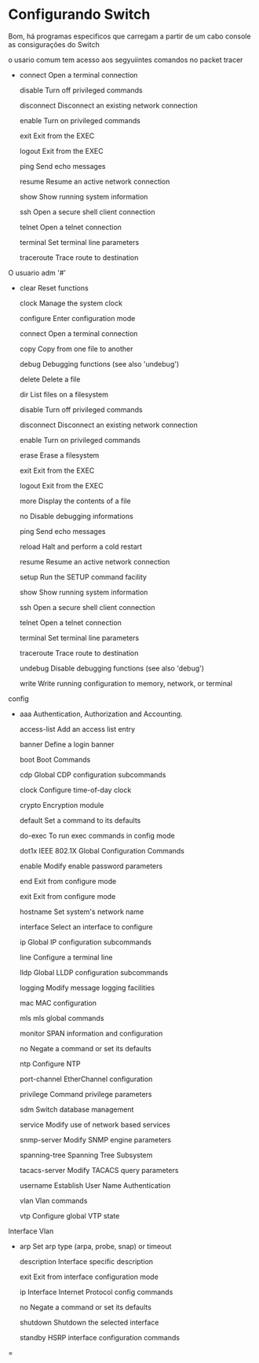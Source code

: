 # Configurando Switch

Bom, há programas especificos que carregam a partir de um cabo console as consigurações do Switch

o usario comum tem acesso aos segyuiintes comandos no packet tracer

*   connect Open a terminal connection

    disable Turn off privileged commands

    disconnect Disconnect an existing network connection

    enable Turn on privileged commands

    exit Exit from the EXEC

    logout Exit from the EXEC

    ping Send echo messages

    resume Resume an active network connection

    show Show running system information

    ssh Open a secure shell client connection

    telnet Open a telnet connection

    terminal Set terminal line parameters

    traceroute Trace route to destination

O usuario adm '#'

*   clear Reset functions

    clock Manage the system clock

    configure Enter configuration mode

    connect Open a terminal connection

    copy Copy from one file to another

    debug Debugging functions (see also 'undebug')

    delete Delete a file

    dir List files on a filesystem

    disable Turn off privileged commands

    disconnect Disconnect an existing network connection

    enable Turn on privileged commands

    erase Erase a filesystem

    exit Exit from the EXEC

    logout Exit from the EXEC

    more Display the contents of a file

    no Disable debugging informations

    ping Send echo messages

    reload Halt and perform a cold restart

    resume Resume an active network connection

    setup Run the SETUP command facility

    show Show running system information

    ssh Open a secure shell client connection

    telnet Open a telnet connection

    terminal Set terminal line parameters

    traceroute Trace route to destination

    undebug Disable debugging functions (see also 'debug')

    write Write running configuration to memory, network, or terminal

config

*   aaa Authentication, Authorization and Accounting.

    access-list Add an access list entry

    banner Define a login banner

    boot Boot Commands

    cdp Global CDP configuration subcommands

    clock Configure time-of-day clock

    crypto Encryption module

    default Set a command to its defaults

    do-exec To run exec commands in config mode

    dot1x IEEE 802.1X Global Configuration Commands

    enable Modify enable password parameters

    end Exit from configure mode

    exit Exit from configure mode

    hostname Set system's network name

    interface Select an interface to configure

    ip Global IP configuration subcommands

    line Configure a terminal line

    lldp Global LLDP configuration subcommands

    logging Modify message logging facilities

    mac MAC configuration

    mls mls global commands

    monitor SPAN information and configuration

    no Negate a command or set its defaults

    ntp Configure NTP

    port-channel EtherChannel configuration

    privilege Command privilege parameters

    sdm Switch database management

    service Modify use of network based services

    snmp-server Modify SNMP engine parameters

    spanning-tree Spanning Tree Subsystem

    tacacs-server Modify TACACS query parameters

    username Establish User Name Authentication

    vlan Vlan commands

    vtp Configure global VTP state

Interface Vlan

*   arp Set arp type (arpa, probe, snap) or timeout

    description Interface specific description

    exit Exit from interface configuration mode

    ip Interface Internet Protocol config commands

    no Negate a command or set its defaults

    shutdown Shutdown the selected interface

    standby HSRP interface configuration commands

\=
